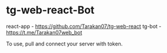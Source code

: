 # tg-web-react-Bot
react-app - https://github.com/Tarakan07/tg-web-react
tg-bot - https://t.me/Tarakan07web_bot

To use, pull and connect your server with token.
